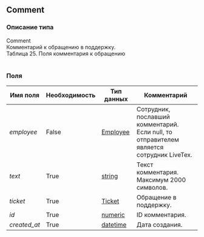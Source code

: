 
## Comment

### Описание типа
Comment<br/>Комментарий к обращению в поддержку.<br/>Таблица 25. Поля комментария к обращению<br/><br/>
### Поля

| Имя поля | Необходимость | Тип данных | Комментарий |
|---|---|---|---|
|*employee*|False|[Employee](/docs/types/Employee.md)|Сотрудник, пославший комментарий.<br/>Если null, то отправителем является сотрудник LiveTex.<br/>|
|*text*|True|[string](/docs/types/string.md)|Текст комментария.<br/>Максимум 2000 символов.<br/>|
|*ticket*|True|[Ticket](/docs/types/Ticket.md)|Обращение в поддержку.<br/>|
|*id*|True|[numeric](/docs/types/numeric.md)|ID комментария.<br/>|
|*created_at*|True|[datetime](/docs/types/datetime.md)|Дата создания.<br/>|
